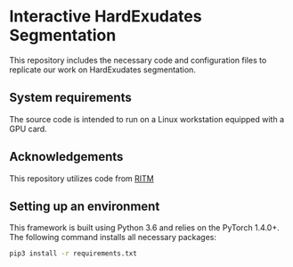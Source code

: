 # Interactive HardExudates Segmentation

This repository includes the necessary code and configuration files to replicate our work on HardExudates segmentation.

## System requirements
The source code is intended to run on a Linux workstation equipped with a GPU card.

## Acknowledgements
This repository utilizes code from [RITM](https://github.com/SamsungLabs/ritm_interactive_segmentation)

## Setting up an environment
This framework is built using Python 3.6 and relies on the PyTorch 1.4.0+. The following command installs all necessary packages:
```.bash
pip3 install -r requirements.txt
```
